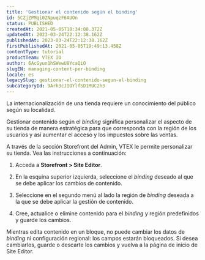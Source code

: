 ```yaml
---
title: 'Gestionar el contenido según el binding'
id: 5CZjZPMqi0ZNpuqzF6AUOn
status: PUBLISHED
createdAt: 2021-05-05T18:34:08.372Z
updatedAt: 2023-03-24T22:12:38.162Z
publishedAt: 2023-03-24T22:12:38.162Z
firstPublishedAt: 2021-05-05T19:49:13.458Z
contentType: tutorial
productTeam: VTEX IO
author: 6AcGyun1hSWewU8YcaQiO
slugEN: managing-content-per-binding
locale: es
legacySlug: gestionar-el-contenido-segun-el-binding
subcategoryId: 9Arh3cJIOYlfSD1MUC2h3
---
```


La internacionalización de una tienda requiere un conocimiento del público según su localidad. 

Gestionar contenido según el *binding* significa personalizar el aspecto de su tienda de manera estratégica para que corresponda con la región de los usuarios y así aumentar el acceso y los impuestos sobre las ventas.

A través de la sección Storefront del Admin, VTEX le permite personalizar su tienda. Vea las instrucciones a continuación:

1. Acceda a **Storefront > Site Editor**.
2. En la esquina superior izquierda, seleccione el *binding* deseado al que se debe aplicar los cambios de contenido. 
3. Seleccione en el segundo menú al lado la región de *binding* deseada a la que se debe aplicar la gestión de contenido. 

4. Cree, actualice o elimine contenido para el *binding* y región predefinidos y guarde los cambios. 

<div class="alert alert-warning">
Mientras edita contenido en un bloque, no puede cambiar los datos de <i>binding</i> ni configuración regional: los campos estarán bloqueados. Si desea cambiarlos, guarde o descarte los cambios y vuelva a la página de inicio de Site Editor.
</div>

